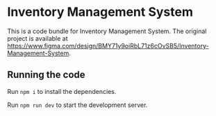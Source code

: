 
  # Inventory Management System

  This is a code bundle for Inventory Management System. The original project is available at https://www.figma.com/design/BMY71y9oiRbL71z6cOvSB5/Inventory-Management-System.

  ## Running the code

  Run `npm i` to install the dependencies.

  Run `npm run dev` to start the development server.
  